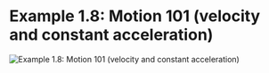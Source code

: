# Example 1.8: Motion 101 (velocity and constant acceleration)

![Example 1.8: Motion 101 (velocity and constant acceleration)](https://raw.githubusercontent.com/mark-gerarts/nature-of-code/master/screenshots/Example%201.8%3A%20Motion%20101%20%28velocity%20and%20constant%20acceleration%29.gif)